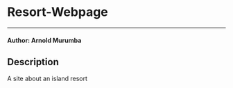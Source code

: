 # Resort-Webpage
------------
#### Author: Arnold Murumba

## Description

A site about an island resort
